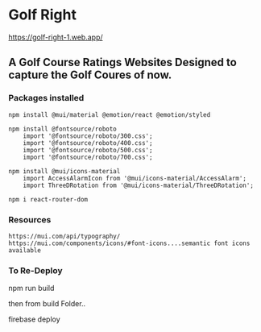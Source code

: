 # Golf Right

https://golf-right-1.web.app/

## A Golf Course Ratings Websites Designed to capture the Golf Coures of now.

### Packages installed

    npm install @mui/material @emotion/react @emotion/styled

    npm install @fontsource/roboto
        import '@fontsource/roboto/300.css';
        import '@fontsource/roboto/400.css';
        import '@fontsource/roboto/500.css';
        import '@fontsource/roboto/700.css';

    npm install @mui/icons-material
        import AccessAlarmIcon from '@mui/icons-material/AccessAlarm';
        import ThreeDRotation from '@mui/icons-material/ThreeDRotation';

    npm i react-router-dom

### Resources

    https://mui.com/api/typography/
    https://mui.com/components/icons/#font-icons....semantic font icons available

### To Re-Deploy

npm run build

then from build Folder..

firebase deploy
